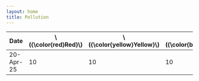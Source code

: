 ```yaml
---
layout: home
title: Pollution
---
```


| Date       | \\({\color{red}Red}\\) | \\({\color{yellow}Yellow}\\)      | \\({\color{blue}Blue}\\)      |
| --------   | -------                | --------                          | -------                       |
| 20-Apr-25  | 10                     | 10                                | 10                            |